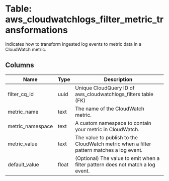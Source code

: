 
# Table: aws_cloudwatchlogs_filter_metric_transformations
Indicates how to transform ingested log events to metric data in a CloudWatch metric.
## Columns
| Name        | Type           | Description  |
| ------------- | ------------- | -----  |
|filter_cq_id|uuid|Unique CloudQuery ID of aws_cloudwatchlogs_filters table (FK)|
|metric_name|text|The name of the CloudWatch metric.|
|metric_namespace|text|A custom namespace to contain your metric in CloudWatch.|
|metric_value|text|The value to publish to the CloudWatch metric when a filter pattern matches a log event.|
|default_value|float|(Optional) The value to emit when a filter pattern does not match a log event.|
